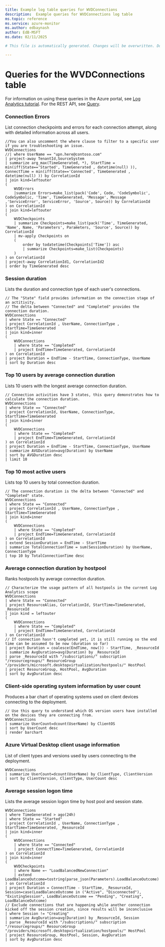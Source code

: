 ```yaml
---
title: Example log table queries for WVDConnections
description:  Example queries for WVDConnections log table
ms.topic: reference
ms.service: azure-monitor
ms.author: edbaynash
author: EdB-MSFT
ms.date: 02/11/2025

# This file is automatically generated. Changes will be overwritten. Do not change this file directly. 

---
```


# Queries for the WVDConnections table

For information on using these queries in the Azure portal, see [Log Analytics tutorial](/azure/azure-monitor/logs/log-analytics-tutorial). For the REST API, see [Query](/rest/api/loganalytics/query).


### Connection Errors  


List connection checkpoints and errors for each connection attempt, along with detailed information across all users.  

```query
//You can also uncomment the where clause to filter to a specific user if you are troubleshooting an issue. 
WVDConnections 
//| where UserName == "upn.here@contoso.com" 
| project-away TenantId,SourceSystem  
| summarize arg_max(TimeGenerated, *), StartTime = min(iff(State=='Started', TimeGenerated , datetime(null) )), ConnectTime = min(iff(State=='Connected', TimeGenerated , datetime(null) )) by CorrelationId  
| join kind=leftouter 
(
    WVDErrors
    |summarize Errors=make_list(pack('Code', Code, 'CodeSymbolic', CodeSymbolic, 'Time', TimeGenerated, 'Message', Message ,'ServiceError', ServiceError, 'Source', Source)) by CorrelationId  
) on CorrelationId
| join kind=leftouter 
(
    WVDCheckpoints
    | summarize Checkpoints=make_list(pack('Time', TimeGenerated, 'Name', Name, 'Parameters', Parameters, 'Source', Source)) by CorrelationId  
    | mv-apply Checkpoints on
    (  
        order by todatetime(Checkpoints['Time']) asc
        | summarize Checkpoints=make_list(Checkpoints)
    )
) on CorrelationId  
| project-away CorrelationId1, CorrelationId2  
| order by TimeGenerated desc
```



### Session duration  


Lists the duration and connection type of each user's connections.  

```query
// The "State" field provides information on the connection stage of an actitivity.
// The delta between "Connected" and "Completed" provides the connection duration.
WVDConnections 
| where State == "Connected"  
| project CorrelationId , UserName, ConnectionType , StartTime=TimeGenerated  
| join kind=inner
(
    WVDConnections  
    | where State == "Completed"  
    | project EndTime=TimeGenerated, CorrelationId
) on CorrelationId  
| project Duration = EndTime - StartTime, ConnectionType, UserName  
| sort by Duration desc
```



### Top 10 users by average connection duration  


Lists 10 users with the longest average connection duration.  

```query
// Connection activities have 3 states, this query demonstrates how to calculate the connection duration.
WVDConnections  
| where State == "Connected"  
| project CorrelationId, UserName, ConnectionType, StartTime=TimeGenerated  
| join kind=inner
(
    WVDConnections  
    | where State == "Completed"  
    | project EndTime=TimeGenerated, CorrelationId
) on CorrelationId  
| project Duration = EndTime - StartTime, ConnectionType, UserName  
| summarize AVGDuration=avg(Duration) by UserName 
| sort by AVGDuration desc 
| limit 10
```



### Top 10 most active users  


Lists top 10 users by total connection duration.  

```query
// The connection duration is the delta between "Connected" and "Completed" state.
WVDConnections 
| where State == "Connected" 
| project CorrelationId , UserName, ConnectionType , StartTime=TimeGenerated 
| join kind=inner
(
    WVDConnections 
    | where State == "Completed" 
    | project EndTime=TimeGenerated, CorrelationId
) on CorrelationId 
| extend SessionDuration = EndTime - StartTime
| summarize TotalConnectionTime = sum(SessionDuration) by UserName, ConnectionType
| top 10 by TotalConnectionTime desc
```



### Average connection duration by hostpool  


Ranks hostpools by average connection duration.  

```query
// Characterize the usage pattern of all hostpools in the current Log Analytics scope
WVDConnections  
| where State == "Connected"
| project ResourceAlias, CorrelationId, StartTime=TimeGenerated, _ResourceId
| join kind = leftouter 
(
    WVDConnections  
    | where State == "Completed"  
    | project EndTime=TimeGenerated, CorrelationId
) on CorrelationId
// If connection hasn't completed yet, it is still running so the end time can be assumed to be now (duration so far)
| project Duration = coalesce(EndTime, now()) - StartTime, _ResourceId
| summarize AvgDuration=avg(Duration) by _ResourceId
| parse _ResourceId with "/subscriptions/" subscription "/resourcegroups/" ResourceGroup "/providers/microsoft.desktopvirtualization/hostpools/" HostPool
| project ResourceGroup, HostPool, AvgDuration
| sort by AvgDuration desc
```



### Client-side operating system information by user count  


Produces a bar chart of operating systems used on client devices connecting to the deployment.  

```query
// Use this query to understand which OS version users have installed on the devices they are connecting from. 
WVDConnections  
| summarize UserCount=dcount(UserName) by ClientOS 
| sort by UserCount desc 
| render barchart
```



### Azure Virtual Desktop client usage information  


List of client types and versions used by users connecting to the deployment.  

```query
WVDConnections  
| summarize UserCount=dcount(UserName) by ClientType, ClientVersion 
| sort by ClientVersion, ClientType, UserCount desc
```



### Average session logon time  


Lists the average session logon time by host pool and session state.  

```query
WVDConnections  
| where TimeGenerated > ago(24h)
| where State == "Started"
| project CorrelationId , UserName, ConnectionType , StartTime=TimeGenerated, _ResourceId
| join kind=inner
(
    WVDConnections
    | where State == "Connected"  
    | project ConnectTime=TimeGenerated, CorrelationId
) on CorrelationId
| join kind=inner
(   
    WVDCheckpoints
    | where Name =~ "LoadBalancedNewConnection"
    | extend LoadBalanceOutcome=tostring(parse_json(Parameters).LoadBalanceOutcome)
) on CorrelationId 
| project Duration = ConnectTime - StartTime, _ResourceId, Session=case(LoadBalanceOutcome in ("Active", "Disconnected"), "ExistingSession", LoadBalanceOutcome == "Pending", "Creating", LoadBalanceOutcome)
// Exclude connections that are happening while another connection kicked off the session creation, since results will be inconclusive
| where Session != "Creating"
| summarize AvgDuration=avg(Duration) by _ResourceId, Session
| parse _ResourceId with "/subscriptions/" subscription "/resourcegroups/" ResourceGroup "/providers/microsoft.desktopvirtualization/hostpools/" HostPool
| project ResourceGroup, HostPool, Session, AvgDuration
| sort by AvgDuration desc
```

